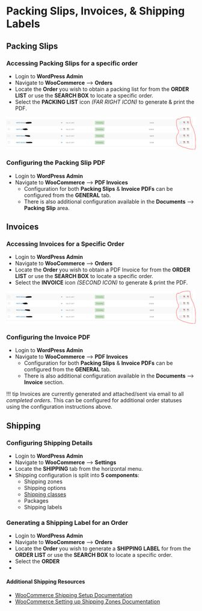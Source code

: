 # Packing Slips, Invoices, & Shipping Labels

## Packing Slips

### Accessing Packing Slips for a specific order

* Login to **WordPress Admin**
* Navigate to **WooCommerce** --> **Orders**
* Locate the **Order** you wish to obtain a packing list for from the **ORDER LIST** or use the **SEARCH BOX** to locate a specific order.
* Select the **PACKING LIST** icon *(FAR RIGHT ICON)* to generate & print the PDF.

![WooCommerce  Packing List](../images/packing-list-invoices.png)

### Configuring the Packing Slip PDF

* Login to **WordPress Admin**
* Navigate to **WooCommerce** --> **PDF Invoices**
	* Configuration for both **Packing Slips** & **Invoice PDFs** can be configured from the **GENERAL** tab.
	* There is also additional configuration available in the **Documents** --> **Packing Slip** area.

## Invoices

### Accessing Invoices for a Specific Order

* Login to **WordPress Admin**
* Navigate to **WooCommerce** --> **Orders**
* Locate the **Order** you wish to obtain a PDF Invoice for from the **ORDER LIST** or use the **SEARCH BOX** to locate a specific order.
* Select the **INVOICE** icon *(SECOND ICON)* to generate & print the PDF.

![WooCommerce  Packing List](../images/packing-list-invoices.png)

### Configuring the Invoice PDF

* Login to **WordPress Admin**
* Navigate to **WooCommerce** --> **PDF Invoices**
	* Configuration for both **Packing Slips** & **Invoice PDFs** can be configured from the **GENERAL** tab.
	* There is also additional configuration available in the **Documents** --> **Invoice** section.

!!! tip
    Invoices are currently generated and attached/sent via email to all _completed orders_. This can be configured for additional order statuses using the configuration instructions above.

## Shipping 

### Configuring Shipping Details

* Login to **WordPress Admin**
* Navigate to **WooCommerce** --> **Settings**
* Locate the **SHIPPING** tab from the horizontal menu.
* Shipping configuration is split into **5 components**:
	* Shipping zones
	* Shipping options
	* [Shipping classes](https://docs.woocommerce.com/document/product-shipping-classes/)
	* Packages
	* Shipping labels


### Generating a Shipping Label for an Order

* Login to **WordPress Admin**
* Navigate to **WooCommerce** --> **Orders**
* Locate the **Order** you wish to generate a **SHIPPING LABEL** for from the **ORDER LIST** or use the **SEARCH BOX** to locate a specific order.
* Select the **ORDER**
* 


#### Additional Shipping Resources

* [WooCommerce Shipping Setup Documentation](https://docs.woocommerce.com/document/configuring-woocommerce-settings/?_ga=2.255734152.1634346849.1519331649-1335862692.1510863264#section-12)
* [WooCommerce Setting up Shipping Zones Documentation](https://docs.woocommerce.com/document/setting-up-shipping-zones/)
